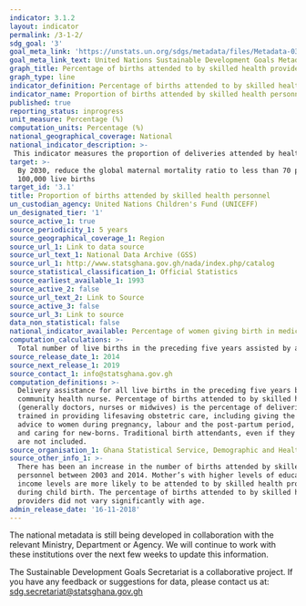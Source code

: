```yaml
---
indicator: 3.1.2
layout: indicator
permalink: /3-1-2/
sdg_goal: '3'
goal_meta_link: 'https://unstats.un.org/sdgs/metadata/files/Metadata-03-01-02.pdf'
goal_meta_link_text: United Nations Sustainable Development Goals Metadata (PDF 374 KB)
graph_title: Percentage of births attended to by skilled health providers
graph_type: line
indicator_definition: Percentage of births attended to by skilled health personnel
indicator_name: Proportion of births attended by skilled health personnel
published: true
reporting_status: inprogress
unit_measure: Percentage (%)
computation_units: Percentage (%)
national_geographical_coverage: National
national_indicator_description: >-
 This indicator measures the proportion of deliveries attended by health personnel trained in providing lifesaving obstetric care, including giving the necessary supervision, care and advice to women during pregnancy, labour and the post-partum period, conducting deliveries on their own, and caring for newborns. Traditional birth attendants, even if they receive a short training course, are not included. A maternity is a pregnancy resulting in the birth of one or more children including stillbirths. A stillbirth is a baby born after 24 or more weeks completed gestation and which did not, at any time, breathe or show signs of life.
target: >-
  By 2030, reduce the global maternal mortality ratio to less than 70 per
  100,000 live births
target_id: '3.1'
title: Proportion of births attended by skilled health personnel
un_custodian_agency: United Nations Children's Fund (UNICEFF)
un_designated_tier: '1'
source_active_1: true
source_periodicity_1: 5 years 
source_geographical_coverage_1: Region
source_url_1: Link to data source
source_url_text_1: National Data Archive (GSS)
source_url_1: http://www.statsghana.gov.gh/nada/index.php/catalog
source_statistical_classification_1: Official Statistics
source_earliest_available_1: 1993
source_active_2: false
source_url_text_2: Link to Source
source_active_3: false
source_url_3: Link to source
data_non_statistical: false
national_indicator_available: Percentage of women giving birth in medical facilities
computation_calculations: >-
  Total number of live births in the preceding five years assisted by a doctor, midwife, nurse or community health nurse (skilled health provider) divided by total number of live births in the preceding five years and multiplied by 100
source_release_date_1: 2014
source_next_release_1: 2019
source_contact_1: info@statsghana.gov.gh
computation_definitions: >-
  Delivery assistance for all live births in the preceding five years by a doctor, midwife, nurse or 
  community health nurse. Percentage of births attended to by skilled health personnel 
  (generally doctors, nurses or midwives) is the percentage of deliveries attended by health personnel 
  trained in providing lifesaving obstetric care, including giving the necessary supervision, care and 
  advice to women during pregnancy, labour and the post-partum period, conducting deliveries on their own, 
  and caring for new-borns. Traditional birth attendants, even if they receive a short training course, 
  are not included.
source_organisation_1: Ghana Statistical Service, Demographic and Health Survey, 2014
source_other_info_1: >-
  There has been an increase in the number of births attended by skilled health
  personnel between 2003 and 2014. Mother’s with higher levels of education and
  income levels are more likely to be attended to by skilled health providers
  during child birth. The percentage of births attended to by skilled health
  providers did not vary significantly with age.
admin_release_date: '16-11-2018'
---
```

The national metadata is still being developed in collaboration with the relevant Ministry, Department or Agency. We will continue to work with these institutions over the next few weeks to update this information.

The Sustainable Development Goals Secretariat is a collaborative project. If you have any feedback or suggestions for data, please contact us at: sdg.secretariat@statsghana.gov.gh
